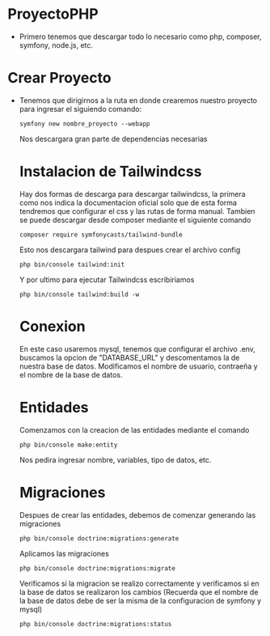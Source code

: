 # ProyectoPHP

- Primero tenemos que descargar todo lo necesario como php, composer, symfony, node.js, etc.
  
# Crear Proyecto

- Tenemos que dirigirnos a la ruta en donde crearemos nuestro proyecto para ingresar el siguiendo comando:
  ```
  symfony new nombre_proyecto --webapp
  ```
  Nos descargara gran parte de dependencias necesarias
  
  # Instalacion de Tailwindcss

  Hay dos formas de descarga para descargar tailwindcss, la primera como nos indica la documentacion oficial solo que de esta forma tendremos que configurar el css y las rutas de forma manual. Tambien se puede descargar desde composer mediante el siguiente comando
  ```
  composer require symfonycasts/tailwind-bundle
  ```

  Esto nos descargara tailwind para despues crear el archivo config
  ```
  php bin/console tailwind:init
  ```

  Y por ultimo para ejecutar Tailwindcss escribiriamos
  ```
  php bin/console tailwind:build -w
  ```

  # Conexion
  En este caso usaremos mysql, tenemos que configurar el archivo .env, buscamos la opcion de "DATABASE_URL" y descomentamos la de nuestra base de datos. Modificamos el nombre de usuario, contraeña y el nombre de la base de datos.

  # Entidades 
  Comenzamos con la creacion de las entidades mediante el comando
  
  ```
  php bin/console make:entity
  ```
  Nos pedira ingresar nombre, variables, tipo de datos, etc.

  # Migraciones
  Despues de crear las entidades, debemos de comenzar generando las migraciones
  ```
  php bin/console doctrine:migrations:generate
  ```
  Aplicamos las migraciones
  ```
  php bin/console doctrine:migrations:migrate
  ```
  Verificamos si la migracion se realizo correctamente y verificamos si en la base de datos se realizaron los cambios (Recuerda que el nombre de la base de datos debe de ser la misma de la configuracion de symfony y mysql)
  ```
  php bin/console doctrine:migrations:status
  ```
  

  
  
  
